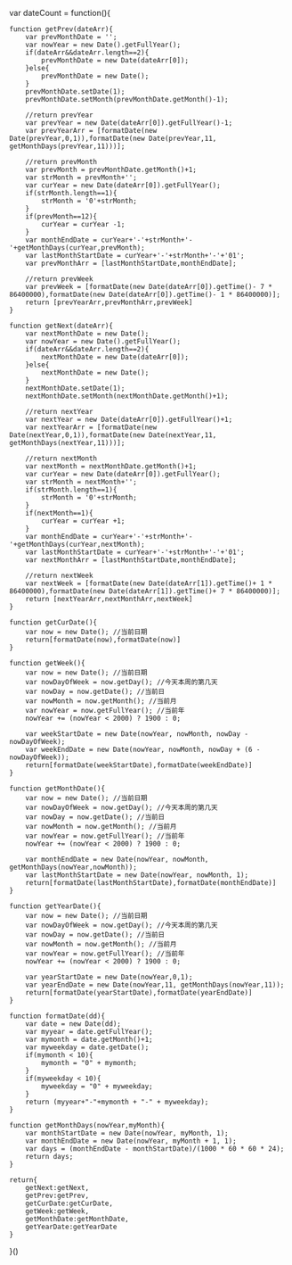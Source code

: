 var dateCount = function(){
	
	function getPrev(dateArr){
		var prevMonthDate = '';
		var nowYear = new Date().getFullYear();
		if(dateArr&&dateArr.length==2){
			prevMonthDate = new Date(dateArr[0]);
		}else{
			prevMonthDate = new Date();
		}
		prevMonthDate.setDate(1);
		prevMonthDate.setMonth(prevMonthDate.getMonth()-1);
		
		//return prevYear
		var prevYear = new Date(dateArr[0]).getFullYear()-1;
		var prevYearArr = [formatDate(new Date(prevYear,0,1)),formatDate(new Date(prevYear,11, getMonthDays(prevYear,11)))];
		
		//return prevMonth
		var prevMonth = prevMonthDate.getMonth()+1;
		var strMonth = prevMonth+'';
		var curYear = new Date(dateArr[0]).getFullYear();
		if(strMonth.length==1){
			strMonth = '0'+strMonth;
		}
		if(prevMonth==12){
			curYear = curYear -1;
		}
		var monthEndDate = curYear+'-'+strMonth+'-'+getMonthDays(curYear,prevMonth);
		var lastMonthStartDate = curYear+'-'+strMonth+'-'+'01';
		var prevMonthArr = [lastMonthStartDate,monthEndDate];
		
		//return prevWeek
		var prevWeek = [formatDate(new Date(dateArr[0]).getTime()- 7 * 86400000),formatDate(new Date(dateArr[0]).getTime()- 1 * 86400000)];
		return [prevYearArr,prevMonthArr,prevWeek]
	}
	
	function getNext(dateArr){
		var nextMonthDate = new Date();
		var nowYear = new Date().getFullYear();
		if(dateArr&&dateArr.length==2){
			nextMonthDate = new Date(dateArr[0]);
		}else{
			nextMonthDate = new Date();
		}
		nextMonthDate.setDate(1);
		nextMonthDate.setMonth(nextMonthDate.getMonth()+1);
		
		//return nextYear
		var nextYear = new Date(dateArr[0]).getFullYear()+1;
		var nextYearArr = [formatDate(new Date(nextYear,0,1)),formatDate(new Date(nextYear,11, getMonthDays(nextYear,11)))];
		
		//return nextMonth
		var nextMonth = nextMonthDate.getMonth()+1;
		var curYear = new Date(dateArr[0]).getFullYear();
		var strMonth = nextMonth+'';
		if(strMonth.length==1){
			strMonth = '0'+strMonth;
		}
		if(nextMonth==1){
			curYear = curYear +1;
		}
		var monthEndDate = curYear+'-'+strMonth+'-'+getMonthDays(curYear,nextMonth);
		var lastMonthStartDate = curYear+'-'+strMonth+'-'+'01';
		var nextMonthArr = [lastMonthStartDate,monthEndDate];
		
		//return nextWeek
		var nextWeek = [formatDate(new Date(dateArr[1]).getTime()+ 1 * 86400000),formatDate(new Date(dateArr[1]).getTime()+ 7 * 86400000)];
		return [nextYearArr,nextMonthArr,nextWeek]
	}
	
	function getCurDate(){
		var now = new Date(); //当前日期
		return[formatDate(now),formatDate(now)]
	}
	
	function getWeek(){
		var now = new Date(); //当前日期
		var nowDayOfWeek = now.getDay(); //今天本周的第几天
		var nowDay = now.getDate(); //当前日
		var nowMonth = now.getMonth(); //当前月
		var nowYear = now.getFullYear(); //当前年
		nowYear += (nowYear < 2000) ? 1900 : 0;
		
		var weekStartDate = new Date(nowYear, nowMonth, nowDay - nowDayOfWeek);
		var weekEndDate = new Date(nowYear, nowMonth, nowDay + (6 - nowDayOfWeek));
		return[formatDate(weekStartDate),formatDate(weekEndDate)]
	}
	
	function getMonthDate(){
		var now = new Date(); //当前日期
		var nowDayOfWeek = now.getDay(); //今天本周的第几天
		var nowDay = now.getDate(); //当前日
		var nowMonth = now.getMonth(); //当前月
		var nowYear = now.getFullYear(); //当前年
		nowYear += (nowYear < 2000) ? 1900 : 0;
		
		var monthEndDate = new Date(nowYear, nowMonth, getMonthDays(nowYear,nowMonth));
		var lastMonthStartDate = new Date(nowYear, nowMonth, 1); 
		return[formatDate(lastMonthStartDate),formatDate(monthEndDate)]
	}
	
	function getYearDate(){
		var now = new Date(); //当前日期
		var nowDayOfWeek = now.getDay(); //今天本周的第几天
		var nowDay = now.getDate(); //当前日
		var nowMonth = now.getMonth(); //当前月
		var nowYear = now.getFullYear(); //当前年
		nowYear += (nowYear < 2000) ? 1900 : 0;
		
		var yearStartDate = new Date(nowYear,0,1); 
		var yearEndDate = new Date(nowYear,11, getMonthDays(nowYear,11));
		return[formatDate(yearStartDate),formatDate(yearEndDate)]
	}
	
	function formatDate(dd){
		var date = new Date(dd);
		var myyear = date.getFullYear();
		var mymonth = date.getMonth()+1;
		var myweekday = date.getDate();
		if(mymonth < 10){
			mymonth = "0" + mymonth;
		}
		if(myweekday < 10){
			myweekday = "0" + myweekday;
		}
		return (myyear+"-"+mymonth + "-" + myweekday);
	}
	
	function getMonthDays(nowYear,myMonth){
		var monthStartDate = new Date(nowYear, myMonth, 1);
		var monthEndDate = new Date(nowYear, myMonth + 1, 1);
		var days = (monthEndDate - monthStartDate)/(1000 * 60 * 60 * 24);
		return days;
	}
	
	return{
		getNext:getNext,
		getPrev:getPrev,
		getCurDate:getCurDate,
		getWeek:getWeek,
		getMonthDate:getMonthDate,
		getYearDate:getYearDate
	}
}()
